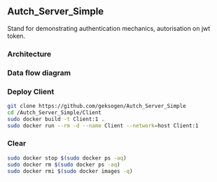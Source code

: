 ## Autch_Server_Simple
Stand for demonstrating authentication mechanics, autorisation on jwt token.
### Architecture

### Data flow diagram

### Deploy Client
```BASH
git clone https://github.com/geksogen/Autch_Server_Simple
cd /Autch_Server_Simple/Client
sudo docker build -t Client:1 .
sudo docker run --rm -d --name Client --network=host Client:1
```

### Clear
```BASH
sudo docker stop $(sudo docker ps -aq)
sudo docker rm $(sudo docker ps -aq)
sudo docker rmi $(sudo docker images -q)
```